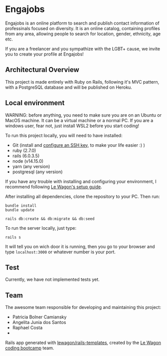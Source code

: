 # Engajobs

Engajobs is an online platform to search and publish contact information of professinals focused on diversity. It is an online catalog, containing profiles from any area, allowing people to search for location, gender, ethnicity, age etc.

If you are a freelancer and you sympathize with the LGBT+ cause, we invite you to create your profile at Engajobs!

## Architectural Overview

This project is made entirely with Ruby on Rails, following it's MVC pattern, with a PostgreSQL database and will be published on Heroku.

## Local environment

WARNING: before anything, you need to make sure you are on an Ubuntu or MacOS machine. It can be a virtual machine or a normal PC. If you are a windows user, fear not, just install WSL2 before you start coding!

To run this project locally, you will need to have installed:
- Git (install and [configure an SSH key](https://docs.github.com/en/github/authenticating-to-github/connecting-to-github-with-ssh), to make your life easier :) )
- ruby (2.7.0)
- rails (6.0.3.5) 
- node (v14.15.0)
- yarn (any version)
- postgresql (any version)

If you have any trouble with installing and configuring your environment, I recommend following [Le Wagon's setup guide](https://github.com/lewagon/setup/blob/master/WINDOWS.md). 

After installing all dependencies, clone the repository to your PC. Then run:

```
bundle install
bundle update
```
```
rails db:create && db:migrate && db:seed
```

To run the server locally, just type: 
```
rails s
```
It will tell you on wich door it is running, then you go to your browser and type `localhost:3000` or whatever number is your port.

## Test

Currently, we have not implemented tests yet. 

## Team

The awesome team responsible for developing and maintaining this project:

- Patricia Bolner Camiansky
- Angelita Junia dos Santos
- Raphael Costa
- 

Rails app generated with [lewagon/rails-templates](https://github.com/lewagon/rails-templates), created by the [Le Wagon coding bootcamp](https://www.lewagon.com) team.
